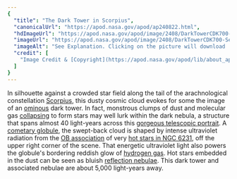 ```yaml
---
{
  "title": "The Dark Tower in Scorpius",
  "canonicalUrl": "https://apod.nasa.gov/apod/ap240822.html",
  "hdImageUrl": "https://apod.nasa.gov/apod/image/2408/DarkTowerCDK700-Selby.jpg",
  "imageUrl": "https://apod.nasa.gov/apod/image/2408/DarkTowerCDK700-Selby1024.jpg",
  "imageAlt": "See Explanation. Clicking on the picture will download  the highest resolution version available.",
  "credit": [
    "Image Credit & [Copyright](https://apod.nasa.gov/apod/lib/about_apod.html#srapply): [Mike Selby](https://throughlightandtime.com/about/)"
  ]
}
---
```


In silhouette against a crowded star field along the tail of the arachnological constellation [Scorpius](http://hawastsoc.org/deepsky/sco/index.html), this dusty cosmic cloud evokes for some the image of an [ominous](https://en.wikipedia.org/wiki/Childe_Roland_to_the_Dark_Tower_Came) dark tower. In fact, monstrous clumps of dust and molecular gas [collapsing](https://apod.nasa.gov/apod/ap210630.html) to form stars may well lurk within the dark nebula, a structure that spans almost 40 light-years across this [gorgeous telescopic portrait](https://throughlightandtime.com/dark-tower-cdk-700-ii-lrgb-ha-rev-1-30-july-2024/). A [cometary globule](https://apod.nasa.gov/apod/ap240716.html), the swept-back cloud is shaped by intense ultraviolet radiation from the [OB association](http://en.wikipedia.org/wiki/Stellar_association#Types) of very [hot stars in NGC 6231](https://chandra.harvard.edu/photo/2018/ngc6231/index.html), off the upper right corner of the scene. That energetic ultraviolet light also powers the globule's bordering reddish glow of [hydrogen gas](https://apod.nasa.gov/apod/ap051223.html). Hot stars embedded in the dust can be seen as bluish [reflection nebulae](https://apod.nasa.gov/apod/ap011228.html). This dark tower and associated nebulae are about 5,000 light-years away.
